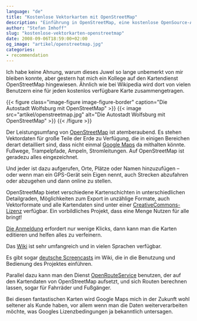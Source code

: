 ```yaml
---
language: "de"
title: "Kostenlose Vektorkarten mit OpenStreetMap"
description: "Einführung in OpenStreetMap, eine kostenlose OpenSource-Alternative zu Google Maps. Besonders, wenn man vektorbasierte Kartendaten in einem eigenen Projekt einsetzen möchte, ist OpenStreetMap eine fantastische Möglichkeit."
author: "Stefan Imhoff"
slug: "kostenlose-vektorkarten-openstreetmap"
date: 2008-09-06T18:59:00+02:00
og_image: "artikel/openstreetmap.jpg"
categories:
- recommendation
---
```


Ich habe keine Ahnung, warum dieses Juwel so lange unbemerkt von mir bleiben konnte, aber gestern hat mich ein Kollege auf den Kartendienst OpenStreetMap hingewiesen. Ähnlich wie bei Wikipedia wird dort von vielen Benutzern eine für jeden kostenlos verfügbare Karte zusammengetragen.

{{< figure class="image-figure image-figure-border" caption="Die Autostadt Wolfsburg mit OpenStreetMap" >}}
{{< image src="artikel/openstreetmap.jpg" alt="Die Autostadt Wolfsburg mit OpenStreetMap" >}}
{{< /figure >}}

Der Leistungsumfang von [OpenStreetMap](http://www.openstreetmap.org/ "OpenStreetMap") ist atemberaubend. Es stehen Vektordaten für große Teile der Erde zu Verfügung, die in einigen Bereichen derart detailliert sind, dass nicht einmal [Google Maps](https://maps.google.de/ "Google Maps") da mithalten könnte. Fußwege, Trampelpfade, Ampeln, Stromleitungen. Auf OpenStreetMap ist geradezu alles eingezeichnet.

Und jeder ist dazu aufgerufen, Orte, Plätze oder Namen hinzuzufügen – oder wenn man ein GPS-Gerät sein Eigen nennt, auch Strecken abzufahren oder abzugehen und dann online zu stellen.

OpenStreetMap bietet verschiedene Kartenschichten in unterschiedlichen Detailgraden, Möglichkeiten zum Export in unzählige Formate, auch Vektorformate und alle Kartendaten sind unter einer [CreativeCommons-Lizenz](https://creativecommons.org/licenses/by-sa/2.0/ "Creative Commons Attribution-Share Alike 2.0 Generic") verfügbar. Ein vorbildliches Projekt, dass eine Menge Nutzen für alle bringt!

[Die Anmeldung](https://www.openstreetmap.org/user/new) erfordert nur wenige Klicks, dann kann man die Karten editieren und helfen alles zu verfeinern.

Das [Wiki](https://wiki.openstreetmap.org/wiki/Main_Page) ist sehr umfangreich und in vielen Sprachen verfügbar.

Es gibt sogar [deutsche Screencasts](https://wiki.openstreetmap.org/wiki/WikiProject_Germany/Screencasts) im Wiki, die in die Benutzung und Bedienung des Projektes einführen.

Parallel dazu kann man den Dienst [OpenRouteService](https://openrouteservice.org/ "OpenLS Route Service with free OSM data") benutzen, der auf den Kartendaten von OpenStreetMap aufsetzt, und sich Routen berechnen lassen, sogar für Fahrräder und Fußgänger.

Bei diesen fantastischen Karten wird Google Maps mich in der Zukunft wohl seltener als Kunde haben, vor allem wenn man die Daten weiterverarbeiten möchte, was Googles Lizenzbedingungen ja bekanntlich untersagen.
